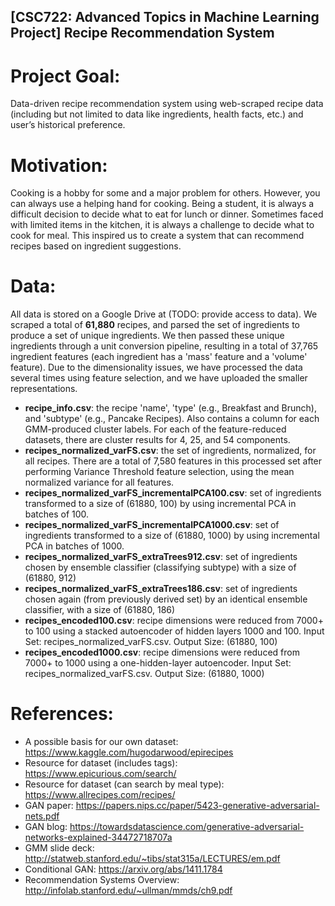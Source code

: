 ##  [CSC722: Advanced Topics in Machine Learning Project] Recipe Recommendation System
# Project Goal: 
Data-driven recipe recommendation system using web-scraped recipe data (including but not limited to data like ingredients, health facts, etc.) and user’s historical preference.
# Motivation:
Cooking is a hobby for some and a major problem for others. However, you can always use a helping hand for cooking. Being a student, it is always a difficult decision to decide what to eat for lunch or dinner. Sometimes faced with limited items in the kitchen, it is always a challenge to decide what to cook for meal. This inspired us to create a system that can recommend recipes based on ingredient suggestions.
# Data:
All data is stored on a Google Drive at (TODO: provide access to data).
We scraped a total of **61,880** recipes, and parsed the set of ingredients to produce a set of unique ingredients. We then passed these unique ingredients through a unit conversion pipeline, resulting in a total of 37,765 ingredient features (each ingredient has a 'mass' feature and a 'volume' feature). Due to the dimensionality issues, we have processed the data several times using feature selection, and we have uploaded the smaller representations.
- **recipe_info.csv**: the recipe 'name', 'type' (e.g., Breakfast and Brunch), and 'subtype' (e.g., Pancake Recipes). Also contains a column for each GMM-produced cluster labels. For each of the feature-reduced datasets, there are cluster results for 4, 25, and 54 components.
- **recipes_normalized_varFS.csv**: the set of ingredients, normalized, for all recipes. There are a total of 7,580 features in this processed set after performing Variance Threshold feature selection, using the mean normalized variance for all features.
- **recipes_normalized_varFS_incrementalPCA100.csv**: set of ingredients transformed to a size of (61880, 100) by using incremental PCA in batches of 100.
- **recipes_normalized_varFS_incrementalPCA1000.csv**: set of ingredients transformed to a size of (61880, 1000) by using incremental PCA in batches of 1000.
- **recipes_normalized_varFS_extraTrees912.csv**: set of ingredients chosen by ensemble classifier (classifying subtype) with a size of (61880, 912)
- **recipes_normalized_varFS_extraTrees186.csv**: set of ingredients chosen again (from previously derived set) by an identical ensemble classifier, with a size of (61880, 186)
- **recipes_encoded100.csv**: recipe dimensions were reduced from 7000+ to 100 using a stacked autoencoder of hidden layers 1000 and 100. Input Set: recipes_normalized_varFS.csv. Output Size: (61880, 100)
- **recipes_encoded1000.csv**: recipe dimensions were reduced from 7000+ to 1000 using a one-hidden-layer autoencoder. Input Set: recipes_normalized_varFS.csv. Output Size: (61880, 1000)
# References:
- A possible basis for our own dataset: https://www.kaggle.com/hugodarwood/epirecipes 
- Resource for dataset (includes tags): https://www.epicurious.com/search/ 
- Resource for dataset (can search by meal type): https://www.allrecipes.com/recipes/
- GAN paper: https://papers.nips.cc/paper/5423-generative-adversarial-nets.pdf
- GAN blog: https://towardsdatascience.com/generative-adversarial-networks-explained-34472718707a
- GMM slide deck: http://statweb.stanford.edu/~tibs/stat315a/LECTURES/em.pdf
- Conditional GAN: https://arxiv.org/abs/1411.1784
- Recommendation Systems Overview: http://infolab.stanford.edu/~ullman/mmds/ch9.pdf 
